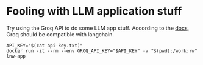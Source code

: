 # Fooling with LLM application stuff

Try using the Groq API to do some LLM app stuff. According to the
[docs](https://python.langchain.com/docs/integrations/chat/groq/),
Groq should be compatible with langchain.

```
API_KEY="$(cat api-key.txt)"
docker run -it --rm --env GROQ_API_KEY="$API_KEY" -v "$(pwd):/work:rw" lnw-app
```
